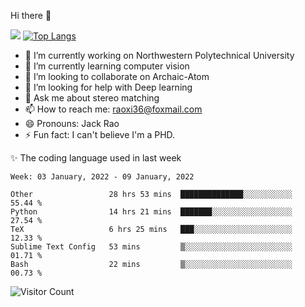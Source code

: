 Hi there 👋

![](https://github-readme-stats.vercel.app/api?username=Raohaocheng)
[![Top Langs](https://github-readme-stats.vercel.app/api/top-langs/?username=Raohaocheng&layout=compact)](https://github.com/anuraghazra/github-readme-stats)

- 🔭 I’m currently working on Northwestern Polytechnical University
- 🌱 I’m currently learning computer vision
- 👯 I’m looking to collaborate on Archaic-Atom
- 🤔 I’m looking for help with Deep learning
- 💬 Ask me about stereo matching
- 📫 How to reach me: raoxi36@foxmail.com
- 😄 Pronouns: Jack Rao
- ⚡ Fun fact: I can't believe I'm a PHD.

✨ The coding language used in last week
<!--START_SECTION:waka-->
```text
Week: 03 January, 2022 - 09 January, 2022

Other                 28 hrs 53 mins  ██████████████░░░░░░░░░░░   55.44 % 
Python                14 hrs 21 mins  ███████░░░░░░░░░░░░░░░░░░   27.54 % 
TeX                   6 hrs 25 mins   ███░░░░░░░░░░░░░░░░░░░░░░   12.33 % 
Sublime Text Config   53 mins         ▒░░░░░░░░░░░░░░░░░░░░░░░░   01.71 % 
Bash                  22 mins         ▒░░░░░░░░░░░░░░░░░░░░░░░░   00.73 % 
```
<!--END_SECTION:waka-->

![Visitor Count](https://profile-counter.glitch.me/Raohaocheng/count.svg)
